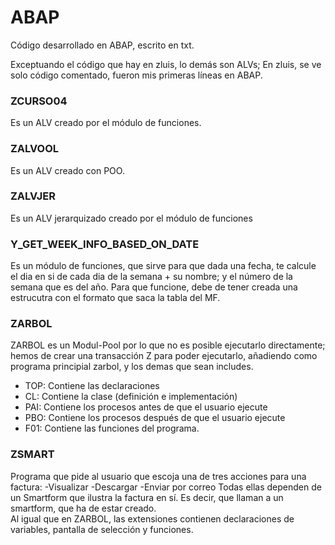 # ABAP
Código desarrollado en ABAP, escrito en txt. 


Exceptuando el código que hay en zluis, lo demás son ALVs;
En zluis, se ve solo código comentado, fueron mis primeras líneas en ABAP.

### ZCURSO04 
  Es un ALV creado por el módulo de funciones.
  
### ZALVOOL
  Es un ALV creado con POO.
  
### ZALVJER
  Es un ALV jerarquizado creado por el módulo de funciones
  
### Y_GET_WEEK_INFO_BASED_ON_DATE
  Es un módulo de funciones, que sirve para que dada una fecha, te calcule el dia en si de cada dia de la semana + su nombre; y el número de la semana que es del año. Para que funcione, debe de tener creada una estrucutra con el formato que saca la tabla del MF.

### ZARBOL
  ZARBOL es un Modul-Pool por lo que no es posible ejecutarlo directamente; hemos de crear una transacción Z para poder ejecutarlo, añadiendo como programa principial zarbol, y los demas que sean includes. 
 
- TOP: Contiene las declaraciones
- CL: Contiene la clase (definición e implementación)
- PAI: Contiene los procesos antes de que el usuario ejecute
- PBO: Contiene los procesos después de que el usuario ejecute
- F01: Contiene las funciones del programa.
 
### ZSMART
  Programa que pide al usuario que escoja una de tres acciones para una factura:
  -Visualizar
  -Descargar
  -Enviar por correo 
  Todas ellas dependen de un Smartform que ilustra la factura en sí.
  Es decir, que llaman a un smartform, que ha de estar creado.  
  Al igual que en ZARBOL, las extensiones contienen declaraciones de variables, pantalla de selección y funciones.
